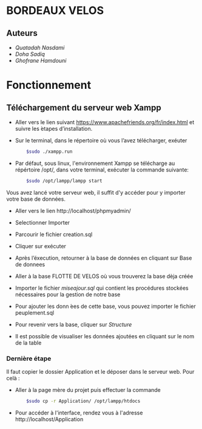 # BORDEAUX VELOS

## Auteurs 

- <em>Quatadah Nasdami</em> <br>
- <em>Doha Sadiq</em><br>
- <em>Ghofrane Hamdouni</em>

# Fonctionnement
## Téléchargement du serveur web Xampp

- Aller vers le lien suivant https://www.apachefriends.org/fr/index.html et suivre les  ́etapes
d’installation.

- Sur le terminal, dans le répertoire où vous l’avez télécharger, exéuter 
    ```bash
        $sudo ./xampp.run
    ```
- Par défaut, sous linux, l'environnement Xampp se télécharge au répértoire /opt/, dans votre terminal, exécuter la commande suivante: 
    ```bash
        $sudo /opt/lampp/lampp start
    ```

Vous avez lancé votre serveur web, il suffit d'y accéder pour y importer votre base de données.


- Aller vers le lien http://localhost/phpmyadmin/


- Selectionner Importer
- Parcourir le fichier creation.sql
- Cliquer sur exécuter
- Après l’éxecution, retourner à la base de données en cliquant sur Base de donnees

- Aller à la base FLOTTE DE VELOS où vous trouverez la base dèja créée
- Importer le fichier <em>miseajour.sql</em> qui contient les procédures stockées nécessaires pour la gestion de notre base
- Pour ajouter les donn ́ees de cette base, vous pouvez importer le fichier peuplement.sql
- Pour revenir vers la base, cliquer sur <em>Structure</em>
- Il est possible de visualiser les données ajoutées en cliquant sur le nom de la table

### Dernière étape
Il faut copier le dossier Application et le déposer dans le serveur web. Pour celà :
- Aller à la page mère du projet puis effectuer la commande 

    ```bash
        $sudo cp -r Application/ /opt/lampp/htdocs
    ```

- Pour accéder à l'interface, rendez vous à l'adresse http://localhost/Application

